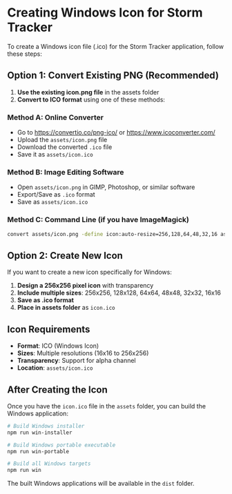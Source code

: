 # Creating Windows Icon for Storm Tracker

To create a Windows icon file (.ico) for the Storm Tracker application, follow these steps:

## Option 1: Convert Existing PNG (Recommended)

1. **Use the existing icon.png file** in the assets folder
2. **Convert to ICO format** using one of these methods:

### Method A: Online Converter
- Go to https://convertio.co/png-ico/ or https://www.icoconverter.com/
- Upload the `assets/icon.png` file
- Download the converted `.ico` file
- Save it as `assets/icon.ico`

### Method B: Image Editing Software
- Open `assets/icon.png` in GIMP, Photoshop, or similar software
- Export/Save as `.ico` format
- Save as `assets/icon.ico`

### Method C: Command Line (if you have ImageMagick)
```bash
convert assets/icon.png -define icon:auto-resize=256,128,64,48,32,16 assets/icon.ico
```

## Option 2: Create New Icon

If you want to create a new icon specifically for Windows:

1. **Design a 256x256 pixel icon** with transparency
2. **Include multiple sizes**: 256x256, 128x128, 64x64, 48x48, 32x32, 16x16
3. **Save as .ico format**
4. **Place in assets folder** as `icon.ico`

## Icon Requirements

- **Format**: ICO (Windows Icon)
- **Sizes**: Multiple resolutions (16x16 to 256x256)
- **Transparency**: Support for alpha channel
- **Location**: `assets/icon.ico`

## After Creating the Icon

Once you have the `icon.ico` file in the `assets` folder, you can build the Windows application:

```bash
# Build Windows installer
npm run win-installer

# Build Windows portable executable
npm run win-portable

# Build all Windows targets
npm run win
```

The built Windows applications will be available in the `dist` folder. 